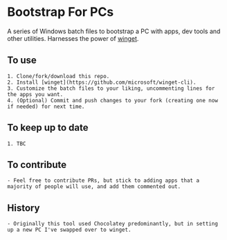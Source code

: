 # Bootstrap For PCs
A series of Windows batch files to bootstrap a PC with apps, dev tools and other utilities.
Harnesses the power of [winget](https://github.com/microsoft/winget-cli).

## To use
    1. Clone/fork/download this repo.
    2. Install [winget](https://github.com/microsoft/winget-cli).
	3. Customize the batch files to your liking, uncommenting lines for the apps you want.
    4. (Optional) Commit and push changes to your fork (creating one now if needed) for next time.

## To keep up to date
    1. TBC

## To contribute
    - Feel free to contribute PRs, but stick to adding apps that a majority of people will use, and add them commented out. 

## History
    - Originally this tool used Chocolatey predominantly, but in setting up a new PC I've swapped over to winget. 

